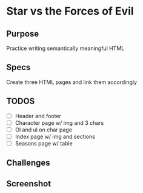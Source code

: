 # Star vs the Forces of Evil

## Purpose
Practice writing semantically meaningful HTML

## Specs
Create three HTML pages and link them accordingly

## TODOS
- [ ] Header and footer
- [ ] Character page w/ img and 3 chars
- [ ] Ol and ul on char page
- [ ] Index page w/ img and sections
- [ ] Seasons page w/ table

## Challenges

## Screenshot

